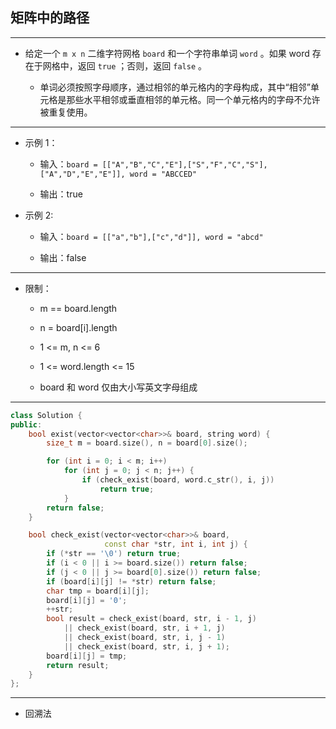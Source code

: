 ## 矩阵中的路径

--------------------

- 给定一个 `m x n` 二维字符网格 `board` 和一个字符串单词 `word` 。如果 word 存在于网格中，返回 `true` ；否则，返回 `false` 。

    - 单词必须按照字母顺序，通过相邻的单元格内的字母构成，其中“相邻”单元格是那些水平相邻或垂直相邻的单元格。同一个单元格内的字母不允许被重复使用。

--------------------

- 示例 1：

    - 输入：`board = [["A","B","C","E"],["S","F","C","S"],["A","D","E","E"]], word = "ABCCED"`

    - 输出：true

- 示例 2:

    - 输入：`board = [["a","b"],["c","d"]], word = "abcd"`

    - 输出：false

--------------------

- 限制：

    - m == board.length

    - n = board[i].length

    - 1 <= m, n <= 6

    - 1 <= word.length <= 15

    - board 和 word 仅由大小写英文字母组成

--------------------

```cpp
class Solution {
public:
    bool exist(vector<vector<char>>& board, string word) {
        size_t m = board.size(), n = board[0].size();

        for (int i = 0; i < m; i++)
            for (int j = 0; j < n; j++) {
                if (check_exist(board, word.c_str(), i, j))
                    return true;
            }
        return false;
    }

    bool check_exist(vector<vector<char>>& board, 
                     const char *str, int i, int j) {
        if (*str == '\0') return true;
        if (i < 0 || i >= board.size()) return false;
        if (j < 0 || j >= board[0].size()) return false;
        if (board[i][j] != *str) return false;
        char tmp = board[i][j];
        board[i][j] = '0';
        ++str;
        bool result = check_exist(board, str, i - 1, j)
            || check_exist(board, str, i + 1, j)
            || check_exist(board, str, i, j - 1)
            || check_exist(board, str, i, j + 1);
        board[i][j] = tmp;
        return result;
    }
};

```
--------------------

- 回溯法